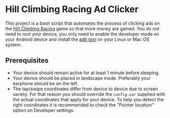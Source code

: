 # Hill Climbing Racing Ad Clicker
This project is a bash script that automates the process of clicking ads on the [Hill Climbing Racing](https://play.google.com/store/apps/details?id=com.fingersoft.hillclimb) game so that more money are gained. You do not need to root your device, you only need to enable the developer mode on your Android device and install the [adb tool](http://developer.android.com/tools/help/adb.html) on your Linux or Mac OS system.

## Prerequisites
 - Your device should remain active for at least 1 minute before sleeping.
 - Your device should be placed in landscape mode. Preferably your earphone should be on the left.
 - The tap/swipe coordinates differ from device to device due to screen variety. For that reason you should override the `config.var` supplied with the actual coordinates that apply for your device. To help you detect the right coordinates it is recommended to check the "Pointer location" option on Developer settings.